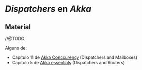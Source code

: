 # _Dispatchers_ en _Akka_

## Material

//@TODO

Alguno de:

* Capítulo 11 de [Akka Conccurency](http://www.artima.com/shop/akka_concurrency) (Dispatchers and Mailboxes)
* Capítulo 5 de [Akka essentials](http://shop.oreilly.com/product/9781849518284.do) (Dispatchers and Routers)
